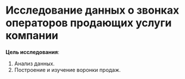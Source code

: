 # Исследование данных о звонках операторов продающих услуги компании

**Цель исследования**:
1. Анализ данных.
2. Построение и изучение воронки продаж.
